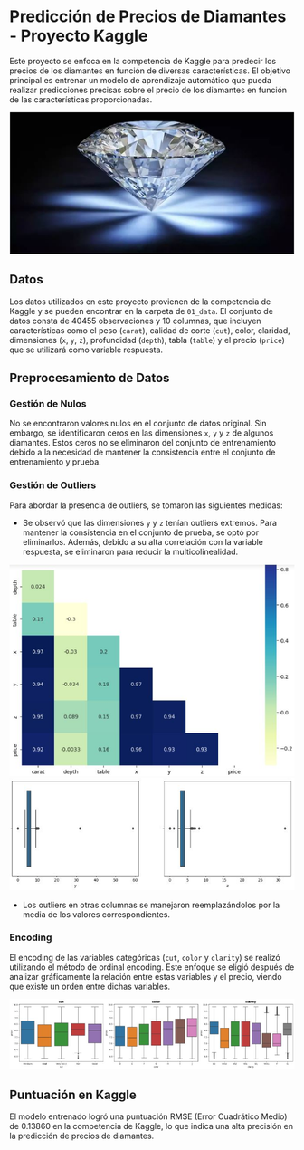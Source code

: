 # Predicción de Precios de Diamantes - Proyecto Kaggle

Este proyecto se enfoca en la competencia de Kaggle para predecir los precios de los diamantes en función de diversas características. El objetivo principal es entrenar un modelo de aprendizaje automático que pueda realizar predicciones precisas sobre el precio de los diamantes en función de las características proporcionadas.

![Descripción de la imagen](https://raw.githubusercontent.com/Stefy-Castillo/Kaggle_competition/main/03_imagenes/02_Diamante.JPG)

## Datos

Los datos utilizados en este proyecto provienen de la competencia de Kaggle y se pueden encontrar en la carpeta de `01_data`. El conjunto de datos consta de 40455 observaciones y 10 columnas, que incluyen características como el peso (`carat`), calidad de corte (`cut`), color, claridad, dimensiones (`x`, `y`, `z`), profundidad (`depth`), tabla (`table`) y el precio (`price`) que se utilizará como variable respuesta.

## Preprocesamiento de Datos

### Gestión de Nulos

No se encontraron valores nulos en el conjunto de datos original. Sin embargo, se identificaron ceros en las dimensiones `x`, `y` y `z` de algunos diamantes. Estos ceros no se eliminaron del conjunto de entrenamiento debido a la necesidad de mantener la consistencia entre el conjunto de entrenamiento y prueba.

### Gestión de Outliers

Para abordar la presencia de outliers, se tomaron las siguientes medidas:

- Se observó que las dimensiones `y` y `z` tenían outliers extremos. Para mantener la consistencia en el conjunto de prueba, se optó por eliminarlos. Además, debido a su alta correlación con la variable respuesta, se eliminaron para reducir la multicolinealidad.

![Descripción de la imagen](https://raw.githubusercontent.com/Stefy-Castillo/Kaggle_competition/main/03_imagenes/03_Correlacion_variables.JPG)
![Descripción de la imagen](https://raw.githubusercontent.com/Stefy-Castillo/Kaggle_competition/main/03_imagenes/04_Outliers_y_z.JPG)

- Los outliers en otras columnas se manejaron reemplazándolos por la media de los valores correspondientes.

### Encoding

El encoding de las variables categóricas (`cut`, `color` y `clarity`) se realizó utilizando el método de ordinal encoding. Este enfoque se eligió después de analizar gráficamente la relación entre estas variables y el precio, viendo que existe un orden entre dichas variables.

![Descripción de la imagen](https://raw.githubusercontent.com/Stefy-Castillo/Kaggle_competition/main/03_imagenes/05_Orden_variables_categoricas.JPG)

## Puntuación en Kaggle

El modelo entrenado logró una puntuación RMSE (Error Cuadrático Medio) de 0.13860 en la competencia de Kaggle, lo que indica una alta precisión en la predicción de precios de diamantes.

